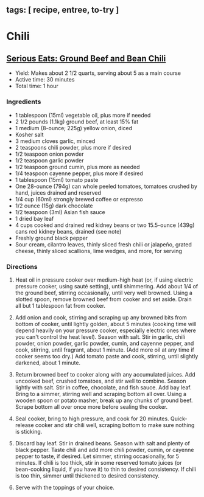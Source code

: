 tags: [ recipe, entree, to-try ]
---

# Chili

## [Serious Eats: Ground Beef and Bean Chili][serious-eats]

[serious-eats]: https://www.seriouseats.com/recipes/2019/01/pressure-cooker-ground-beef-and-bean-chili.html

- Yield: Makes about 2 1/2 quarts, serving about 5 as a main course
- Active time: 30 minutes
- Total time: 1 hour

### Ingredients

- 1 tablespoon (15ml) vegetable oil, plus more if needed
- 2 1/2 pounds (1.1kg) ground beef, at least 15% fat
- 1 medium (8-ounce; 225g) yellow onion, diced
- Kosher salt
- 3 medium cloves garlic, minced
- 2 teaspoons chili powder, plus more if desired
- 1/2 teaspoon onion powder
- 1/2 teaspoon garlic powder
- 1/2 teaspoon ground cumin, plus more as needed
- 1/4 teaspoon cayenne pepper, plus more if desired
- 1 tablespoon (15ml) tomato paste
- One 28-ounce (794g) can whole peeled tomatoes, tomatoes crushed by hand,
  juices drained and reserved
- 1/4 cup (60ml) strongly brewed coffee or espresso
- 1/2 ounce (15g) dark chocolate
- 1/2 teaspoon (3ml) Asian fish sauce
- 1 dried bay leaf
- 4 cups cooked and drained red kidney beans or two 15.5-ounce (439g) cans red
  kidney beans, drained (see note)
- Freshly ground black pepper
- Sour cream, cilantro leaves, thinly sliced fresh chili or jalapeño, grated
  cheese, thinly sliced scallions, lime wedges, and more, for serving

### Directions

1. Heat oil in pressure cooker over medium-high heat (or, if using electric
   pressure cooker, using sauté setting), until shimmering. Add about 1/4 of
   the ground beef, stirring occasionally, until very well browned. Using a
   slotted spoon, remove browned beef from cooker and set aside. Drain all but
   1 tablespoon fat from cooker.

1. Add onion and cook, stirring and scraping up any browned bits from bottom of
   cooker, until lightly golden, about 5 minutes (cooking time will depend
   heavily on your pressure cooker, especially electric ones where you can't
   control the heat level). Season with salt. Stir in garlic, chili powder,
   onion powder, garlic powder, cumin, and cayenne pepper, and cook, stirring,
   until fragrant, about 1 minute. (Add more oil at any time if cooker seems
   too dry.) Add tomato paste and cook, stirring, until slightly darkened,
   about 1 minute.

1. Return browned beef to cooker along with any accumulated juices. Add
   uncooked beef, crushed tomatoes, and stir well to combine. Season lightly
   with salt. Stir in coffee, chocolate, and fish sauce. Add bay leaf. Bring to
   a simmer, stirring well and scraping bottom all over. Using a wooden spoon
   or potato masher, break up any chunks of ground beef. Scrape bottom all over
   once more before sealing the cooker.

1. Seal cooker, bring to high pressure, and cook for 20 minutes. Quick-release
   cooker and stir chili well, scraping bottom to make sure nothing is
   sticking.

1. Discard bay leaf. Stir in drained beans. Season with salt and plenty of
   black pepper. Taste chili and add more chili powder, cumin, or cayenne
   pepper to taste, if desired. Let simmer, stirring occasionally, for 5
   minutes. If chili is too thick, stir in some reserved tomato juices (or
   bean-cooking liquid, if you have it) to thin to desired consistency. If
   chili is too thin, simmer until thickened to desired consistency.

1. Serve with the toppings of your choice.
